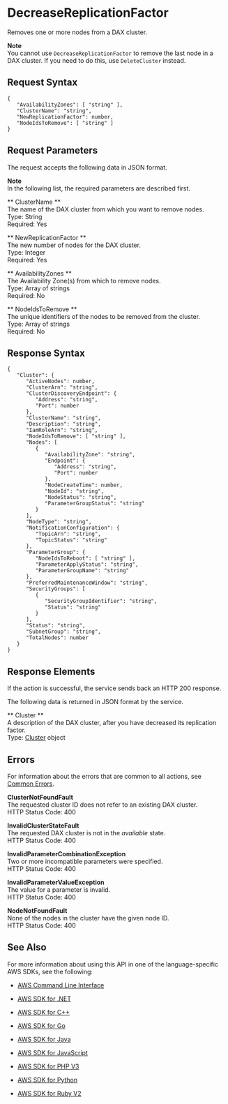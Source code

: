 # DecreaseReplicationFactor<a name="API_dax_DecreaseReplicationFactor"></a>

Removes one or more nodes from a DAX cluster\.

**Note**  
You cannot use `DecreaseReplicationFactor` to remove the last node in a DAX cluster\. If you need to do this, use `DeleteCluster` instead\.

## Request Syntax<a name="API_dax_DecreaseReplicationFactor_RequestSyntax"></a>

```
{
   "AvailabilityZones": [ "string" ],
   "ClusterName": "string",
   "NewReplicationFactor": number,
   "NodeIdsToRemove": [ "string" ]
}
```

## Request Parameters<a name="API_dax_DecreaseReplicationFactor_RequestParameters"></a>

The request accepts the following data in JSON format\.

**Note**  
In the following list, the required parameters are described first\.

 ** ClusterName **   
The name of the DAX cluster from which you want to remove nodes\.  
Type: String  
Required: Yes

 ** NewReplicationFactor **   
The new number of nodes for the DAX cluster\.  
Type: Integer  
Required: Yes

 ** AvailabilityZones **   
The Availability Zone\(s\) from which to remove nodes\.  
Type: Array of strings  
Required: No

 ** NodeIdsToRemove **   
The unique identifiers of the nodes to be removed from the cluster\.  
Type: Array of strings  
Required: No

## Response Syntax<a name="API_dax_DecreaseReplicationFactor_ResponseSyntax"></a>

```
{
   "Cluster": { 
      "ActiveNodes": number,
      "ClusterArn": "string",
      "ClusterDiscoveryEndpoint": { 
         "Address": "string",
         "Port": number
      },
      "ClusterName": "string",
      "Description": "string",
      "IamRoleArn": "string",
      "NodeIdsToRemove": [ "string" ],
      "Nodes": [ 
         { 
            "AvailabilityZone": "string",
            "Endpoint": { 
               "Address": "string",
               "Port": number
            },
            "NodeCreateTime": number,
            "NodeId": "string",
            "NodeStatus": "string",
            "ParameterGroupStatus": "string"
         }
      ],
      "NodeType": "string",
      "NotificationConfiguration": { 
         "TopicArn": "string",
         "TopicStatus": "string"
      },
      "ParameterGroup": { 
         "NodeIdsToReboot": [ "string" ],
         "ParameterApplyStatus": "string",
         "ParameterGroupName": "string"
      },
      "PreferredMaintenanceWindow": "string",
      "SecurityGroups": [ 
         { 
            "SecurityGroupIdentifier": "string",
            "Status": "string"
         }
      ],
      "Status": "string",
      "SubnetGroup": "string",
      "TotalNodes": number
   }
}
```

## Response Elements<a name="API_dax_DecreaseReplicationFactor_ResponseElements"></a>

If the action is successful, the service sends back an HTTP 200 response\.

The following data is returned in JSON format by the service\.

 ** Cluster **   
A description of the DAX cluster, after you have decreased its replication factor\.  
Type: [Cluster](API_dax_Cluster.md) object

## Errors<a name="API_dax_DecreaseReplicationFactor_Errors"></a>

For information about the errors that are common to all actions, see [Common Errors](CommonErrors.md)\.

 **ClusterNotFoundFault**   
The requested cluster ID does not refer to an existing DAX cluster\.  
HTTP Status Code: 400

 **InvalidClusterStateFault**   
The requested DAX cluster is not in the *available* state\.  
HTTP Status Code: 400

 **InvalidParameterCombinationException**   
Two or more incompatible parameters were specified\.  
HTTP Status Code: 400

 **InvalidParameterValueException**   
The value for a parameter is invalid\.  
HTTP Status Code: 400

 **NodeNotFoundFault**   
None of the nodes in the cluster have the given node ID\.  
HTTP Status Code: 400

## See Also<a name="API_dax_DecreaseReplicationFactor_SeeAlso"></a>

For more information about using this API in one of the language\-specific AWS SDKs, see the following:

+  [AWS Command Line Interface](http://docs.aws.amazon.com/goto/aws-cli/dax-2017-04-19/DecreaseReplicationFactor) 

+  [AWS SDK for \.NET](http://docs.aws.amazon.com/goto/DotNetSDKV3/dax-2017-04-19/DecreaseReplicationFactor) 

+  [AWS SDK for C\+\+](http://docs.aws.amazon.com/goto/SdkForCpp/dax-2017-04-19/DecreaseReplicationFactor) 

+  [AWS SDK for Go](http://docs.aws.amazon.com/goto/SdkForGoV1/dax-2017-04-19/DecreaseReplicationFactor) 

+  [AWS SDK for Java](http://docs.aws.amazon.com/goto/SdkForJava/dax-2017-04-19/DecreaseReplicationFactor) 

+  [AWS SDK for JavaScript](http://docs.aws.amazon.com/goto/AWSJavaScriptSDK/dax-2017-04-19/DecreaseReplicationFactor) 

+  [AWS SDK for PHP V3](http://docs.aws.amazon.com/goto/SdkForPHPV3/dax-2017-04-19/DecreaseReplicationFactor) 

+  [AWS SDK for Python](http://docs.aws.amazon.com/goto/boto3/dax-2017-04-19/DecreaseReplicationFactor) 

+  [AWS SDK for Ruby V2](http://docs.aws.amazon.com/goto/SdkForRubyV2/dax-2017-04-19/DecreaseReplicationFactor) 